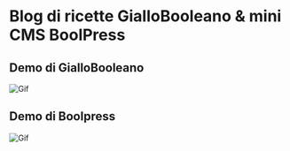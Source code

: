 # Blog di ricette GialloBooleano & mini CMS BoolPress

## Demo di GialloBooleano
![Gif](public/img/giallobooleano.gif "Demo Preview")

## Demo di Boolpress
![Gif](public/img/boolpress.gif "Demo Preview")
